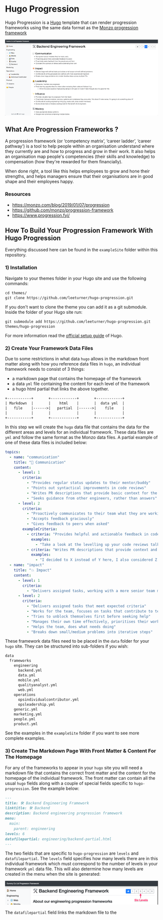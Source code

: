 # Hugo Progression
Hugo Progression is a [Hugo](https://gohugo.io/) template that can render progression frameworks using the same data format as the [Monzo progression framework](https://github.com/monzo/progression-framework)

![Hugo Progression Screenshot](https://github.com/leeturner/hugo-progression/blob/main/images/hugo-progression-screenshot.png "Hugo Progression Screenshot")

## What Are Progression Frameworks ?

A progression framework (or ‘competency matrix’, ‘career ladder’, ‘career pathway’) is a tool to help people within an organisation understand where they currently are and how to progress and grow in their work.  It also helps an organisation map people's competencies (their skills and knowledge) to compensation (how they're rewarded for them financially).

When done right, a tool like this helps employees to grow and hone their strengths, and helps managers ensure that their organisations are in good shape and their employees happy.

### Resources
* https://monzo.com/blog/2019/01/07/progression
* https://github.com/monzo/progression-framework
* https://www.progression.fyi/

## How To Build Your Progression Framework With Hugo Progression

Everything discussed here can be found in the `exampleSite` folder within this repository.

### 1) Installation

Navigate to your themes folder in your Hugo site and use the following commands:

```
cd themes/
git clone https://github.com/leeturner/hugo-progression.git
```

If you don't want to clone the theme you can add it as a git submodule. Inside the folder of your Hugo site run:

```
git submodule add https://github.com/leeturner/hugo-progression.git themes/hugo-progression
```

For more information read the [official setup guide](https://gohugo.io/overview/installing/) of Hugo.

### 2) Create Your Framework Data Files

Due to some restrictions in what data `hugo` allows in the markdown front matter along with how you reference data files in `hugo`, an individual framework needs to consist of 3 things:

* a markdown page that contains the homepage of the framework
* a data `yml` file containing the content for each level of the framework
* a hugo html partial that links the above together.

```
+-----------+       +------------+       +------------+
| Markdown  |       |    html    |       |  data yml  |
|   file    |------>|   partial  |------>|    file    |
|           |       |            |       |            |
+-----------+       +------------+       +------------+
```

In this step we will create the `hugo` data file that contains the data for the different areas and levels for an individual framework.  These data files are `yml` and follow the same format as the Monzo data files.  A partial example of one of these data files is included below:

```yaml
topics:
  - name: "communication"
    title: "💬 Communication"
    content:
      - level: 1
        criteria:
          - "Provides regular status updates to their mentor/buddy"
          - "Points out syntactical improvements in code reviews"
          - "Writes PR descriptions that provide basic context for the change"
          - "Seeks guidance from other engineers, rather than answers"
      - level: 2
        criteria:
          - "Proactively communicates to their team what they are working on, why, how it's going and what help they need"
          - "Accepts feedback graciously"
          - "Gives feedback to peers when asked"
        exampleCriteria:
          - criteria: "Provides helpful and actionable feedback in code reviews in an empathetic manner"
            examples:
              - "Take a look at the levelling up your code reviews talk for some ideas"
          - criteria: "Writes PR descriptions that provide context and provide rationale for significant decisions"
            examples:
              - "I decided to X instead of Y here, I also considered Z but for these reasons I went with X"
  - name: "impact"
    title: "💥 Impact"
    content:
      - level: 1
        criteria:
          - "Delivers assigned tasks, working with a more senior team member, and able to take PR feedback to improve their work"
      - level: 2
        criteria:
          - "Delivers assigned tasks that meet expected criteria"
          - "Works for the team, focuses on tasks that contribute to team goals"
          - "Tries to unblock themselves first before seeking help"
          - "Manages their own time effectively, prioritises their workload well, on time for meetings, aware when blocking others and unblocks"
          - "Helps the team, does what needs doing"
          - "Breaks down small/medium problems into iterative steps"
```

These framework data files need to be placed in the `data` folder for your `hugo` site.  They can be structured into sub-folders if you wish:

```
data
  frameworks
    engineering
      backend.yml
      data.yml
      mobile.yml
      qualityanalyst.yml
      web.yml
    operations
      opsindividualcontributor.yml
      opsleadership.yml
    generic.yml
    marketing.yml
    people.yml
    product.yml
```

See the examples in the `exampleSite` folder if you want to see more complete examples.

### 3) Create The Markdown Page With Front Matter & Content For The Homepage

For any of the frameworks to appear in your `hugo` site you will need a markdown file that contains the correct front matter and the content for the homepage of the individual framework.  The front matter can contain all the usual `hugo` fields along with a couple of special fields specific to `hugo-progression`.  See the example below:

```markdown
---
title: 🛠️ Backend Engineering Framework
linktitle: 🛠️ Backend
description: Backend engineering progression framework
menu:
  main:
    parent: engineering
levels: 6
datafilepartial: engineering/backend-partial.html
---
```

The two fields that are specific to `hugo-progression` are `levels` and `datafilepartial`.  The `levels` field specifies how many levels there are in this individual framework which must correspond to the number of levels in your framework `yml` data file.  This will also determine how many levels are created in the menu when the site is generated:

![Hugo Progression Levels](https://github.com/leeturner/hugo-progression/blob/main/images/hugo-progression-levels.png "Hugo Progression Levels")

The `datafilepartial` field links the markdown file to the 